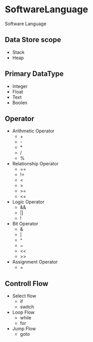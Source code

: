 # SoftwareLanguage
Software Language

## Data Store scope
+ Stack
+ Heap

## Primary DataType
+ Integer
+ Float
+ Text
+ Boolen

## Operator
+ Arithmetic Operator
  - \+ 
  - \-
  - \*
  - /
  - %
+ Relationship Operator
  - ==
  - !=
  - <
  - \>
  - \>=
  - <=
+ Logic Operator
  - &&
  - ||
  - !
+ Bit Operator
  - &
  - |
  - ^
  - ~
  - <<
  - \>>
+ Assignment Operator
  - =

## Controll Flow
+ Select flow
  - if
  - switch
+ Loop Flow
  - while
  - for
+ Jump Flow
  - goto
